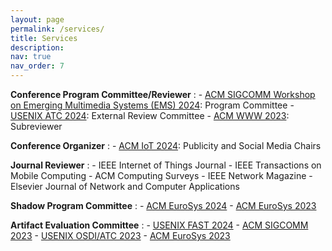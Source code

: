 ```yaml
---
layout: page
permalink: /services/
title: Services
description: 
nav: true
nav_order: 7
---
```


**Conference Program Committee/Reviewer**
:   - [ACM SIGCOMM Workshop on Emerging Multimedia Systems (EMS) 2024](https://conferences.sigcomm.org/sigcomm/2024/workshop/ems/): Program Committee
    - [USENIX ATC 2024](https://www.usenix.org/conference/atc24): External Review Committee
    - [ACM WWW 2023](https://www2023.thewebconf.org/): Subreviewer

**Conference Organizer**
:   - [ACM IoT 2024](https://iot-conference.org/iot2024): Publicity and Social Media Chairs

**Journal Reviewer**
:   - IEEE Internet of Things Journal
    - IEEE Transactions on Mobile Computing
    - ACM Computing Surveys
    - IEEE Network Magazine
    - Elsevier Journal of Network and Computer Applications

**Shadow Program Committee** 
:   - [ACM EuroSys 2024](https://2024.eurosys.org/)
    - [ACM EuroSys 2023](https://2023.eurosys.org/)

**Artifact Evaluation Committee**
:   - [USENIX FAST 2024](https://www.usenix.org/conference/fast24)
    - [ACM SIGCOMM 2023](https://conferences.sigcomm.org/sigcomm/2023/)
    - [USENIX OSDI/ATC 2023](https://www.usenix.org/conference/osdi23)
    - [ACM EuroSys 2023](https://2023.eurosys.org/)